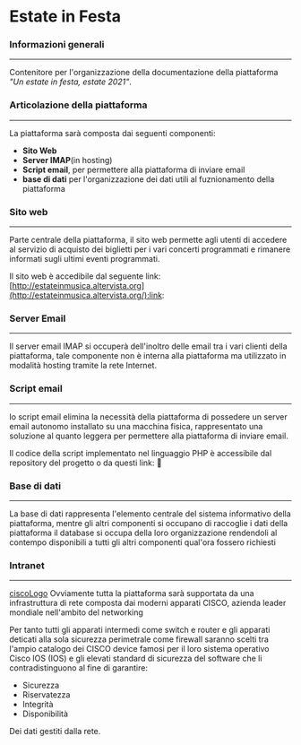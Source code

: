 # Estate in Festa

### Informazioni generali
___________________________________

Contenitore per l'organizzazione della documentazione della piattaforma *"Un estate in festa, estate 2021"*.

### Articolazione della piattaforma
________________________________________
La piattaforma sarà composta dai seguenti componenti:

 - **Sito Web**
 - **Server IMAP**(in hosting)
 - **Script email**, per permettere alla piattaforma di inviare email
 - **base di dati** per l'organizzazione dei dati utili al fuznionamento della piattaforma


### Sito web
___________________

Parte centrale della piattaforma, il sito web permette agli utenti di accedere al servizio di acquisto dei biglietti per i vari concerti programmati e rimanere informati sugli ultimi eventi programmati.

Il sito web è accedibile dal seguente link: [http://estateinmusica.altervista.org](http://estateinmusica.altervista.org/):link:

### Server Email
__________________________

Il server email IMAP si occuperà dell'inoltro delle email tra i vari clienti della piattaforma, tale componente non è interna alla piattaforma ma utilizzato in modalità hosting tramite la rete Internet.


###  Script email
___________________________

lo script email elimina la necessità della piattaforma di possedere un server email autonomo installato su una macchina fisica, rappresentato una soluzione al quanto leggera per permettere alla piattaforma di inviare email.

Il codice della  script implementato nel linguaggio PHP è accessibile dal repository del progetto o da questi link: :link:


### Base di dati
_______________________________

La base di dati rappresenta l'elemento centrale del sistema informativo della piattaforma, mentre gli altri componenti si occupano di raccoglie i dati della piattaforma il database si occupa della loro organizzazione rendendoli al contempo disponibili a tutti gli altri componenti qual'ora fossero richiesti


### Intranet
_______________

[ciscoLogo]()
Ovviamente tutta la piattaforma sarà supportata da una infrastruttura di rete composta dai moderni apparati CISCO, azienda leader mondiale nell'ambito del networking

Per tanto tutti gli apparati intermedi come switch e router e gli apparati deticati alla sola sicurezza perimetrale come firewall saranno scelti tra l'ampio catalogo dei CISCO device famosi per il loro sistema operativo Cisco IOS (IOS) e gli elevati standard di sicurezza del software che li contradistinguono al fine di garantire:

* Sicurezza
* Riservatezza
* Integrità
* Disponibilità

Dei dati gestiti dalla rete.


